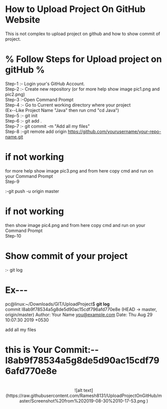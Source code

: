 # How to Upload Project On GitHub Website

This is not complex to upload project on github and how to show commit of project.

# % Follow Steps for Upload project on gitHub %

Step-1 
:- Login your's GitHub Account.
<br />
Step-2
:- Create new repository (or for more help show image pic1.png and pic2.png)
<br />
Step-3
:-Open Command Prompt
<br />
Step-4
:- Go to Current working directory where your project
<br />
(Ex--Like Project Name "Java" then run cmd "cd Java")
<br />
Step-5
:- git init
<br />
Step-6
:- git add .
<br />
Step-7
:- git commit -m "Add all my files"
<br />
Step-8
:-git remote add origin https://github.com/yourusername/your-repo-name.git   
# if not working
for more help show image pic3.png and from here copy cmd and run on your Command Prompt
<br />
Step-9

:-git push -u origin master 
# if not working
then show image  pic4.png and from here copy cmd and run on your Command Prompt
<br />
Step-10 
# Show commit of your project
:- git log 
<br />
# Ex---
 pc@linux:~/Downloads/GIT/UploadProject$ <b> git log</b>
 <br />
 commit l8ab9f78534a5g8de5d90ac15cdf796afd770e8e (HEAD -> master, origin/master)
 Author: Your Name <you@example.com>
 Date:   Thu Aug 29 10:07:30 2019 +0530

   add all my files
# this is Your Commit:--l8ab9f78534a5g8de5d90ac15cdf796afd770e8e

<br />
<center>
![alt text](https://raw.githubusercontent.com/Ramesh8131/UploadProjectOnGitHub/master/Screenshot%20from%202019-08-30%2010-17-53.png 
)
 </center>

